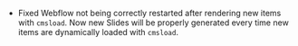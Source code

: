- Fixed Webflow not being correctly restarted after rendering new items with `cmsload`.
  Now new Slides will be properly generated every time new items are dynamically loaded with `cmsload`.
